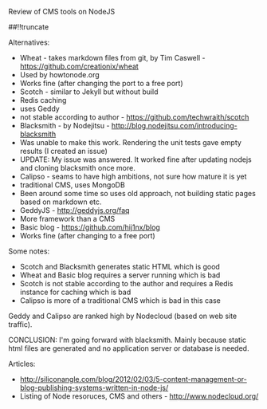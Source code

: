 Review of CMS tools on NodeJS

[meta:author]: <> (Jonas Colmsjo)
[meta:title]: <> (CMS on NodeJS)
[meta:date]: <> (2012-11-19)
[meta:nested:key]: <> (Metadata value)

##!!truncate


Alternatives:

 * Wheat - takes markdown files from git, by Tim Caswell - https://github.com/creationix/wheat
  * Used by howtonode.org
  * Works fine (after changing the port to a free port)
 * Scotch - similar to Jekyll but without build
  * Redis caching
  * uses Geddy
  * not stable according to author - https://github.com/techwraith/scotch
 * Blacksmith - by Nodejitsu - http://blog.nodejitsu.com/introducing-blacksmith
  * Was unable to make this work. Rendering the unit tests gave empty results (I created an issue)
  * UPDATE: My issue was answered. It worked fine after updating nodejs and cloning blacksmith once more.
 * Calipso - seams to have high ambitions, not sure how mature it is yet
  * traditional CMS, uses MongoDB
  * Been around some time so uses old approach, not building static pages based on markdown etc.
 * GeddyJS - http://geddyjs.org/faq
  * More framework than a CMS
 * Basic blog - https://github.com/hij1nx/blog
  * Works fine (after changing to a free port)

Some notes:

 * Scotch and Blacksmith generates static HTML which is good
 * Wheat and Basic blog requires a server running which is bad
 * Scotch is not stable according to the author and requires a Redis instance for caching which is bad
 * Calipso is more of a traditional CMS which is bad in this case

Geddy and Calipso are ranked high by Nodecloud (based on web site traffic).

CONCLUSION: I'm going forward with blacksmith. Mainly because static html files are generated and no application server or database is needed.

Articles:

 * http://siliconangle.com/blog/2012/02/03/5-content-management-or-blog-publishing-systems-written-in-node-js/
 * Listing of Node resoruces, CMS and others - http://www.nodecloud.org/

